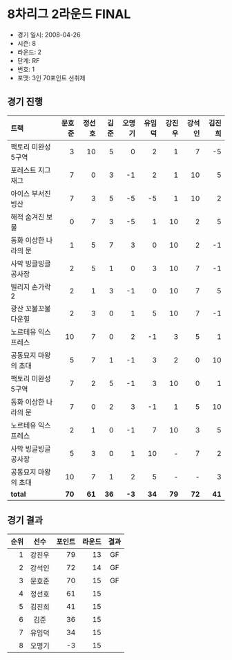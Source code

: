 # 8차리그 2라운드 FINAL

- 경기 일시: 2008-04-26
- 시즌: 8
- 라운드: 2
- 단계: RF
- 번호: 1
- 포맷: 3인 70포인트 선취제





## 경기 진행

| 트랙 | 문호준 | 정선호 | 김준 | 오명기 | 유임덕 | 강진우 | 강석인 | 김진희 |
|:---|---:|---:|---:|---:|---:|---:|---:|---:|
| 팩토리 미완성 5구역 | 3 | 10 | 5 | 0 | 2 | 1 | 7 | -5 |
| 포레스트 지그재그 | 7 | 0 | 3 | -1 | 2 | 1 | 10 | 5 |
| 아이스 부서진 빙산 | 7 | 3 | 5 | -5 | -5 | 1 | 10 | 2 |
| 해적 숨겨진 보물 | 0 | 7 | 3 | -5 | 1 | 10 | 2 | 5 |
| 동화 이상한 나라의 문 | 1 | 5 | 7 | 3 | 0 | 10 | 2 | -1 |
| 사막 빙글빙글 공사장 | 2 | 5 | 1 | 0 | 3 | 10 | 7 | -1 |
| 빌리지 손가락 2 | 2 | 1 | 3 | -1 | 0 | 10 | 7 | 5 |
| 광산 꼬불꼬불 다운힐 | 2 | 3 | 0 | 1 | 5 | 10 | 7 | -1 |
| 노르테유 익스프레스 | 10 | 7 | 0 | 2 | -1 | 3 | 5 | 1 |
| 공동묘지 마왕의 초대 | 5 | 7 | 1 | -1 | 3 | 2 | 0 | 10 |
| 팩토리 미완성 5구역 | 7 | 2 | 5 | -1 | 3 | 10 | 0 | 1 |
| 동화 이상한 나라의 문 | 7 | 0 | 2 | 3 | -1 | 1 | 5 | 10 |
| 노르테유 익스프레스 | 2 | 1 | 0 | -1 | 7 | 10 | 3 | 5 |
| 사막 빙글빙글 공사장 | 5 | 3 | 0 | 1 | 10 | - | 7 | 2 |
| 공동묘지 마왕의 초대 | 10 | 7 | 1 | 2 | 5 | - | - | 3 |
| __total__ | __70__ | __61__ | __36__ | __-3__ | __34__ | __79__ | __72__ | __41__ |




## 경기 결과

| 순위 | 선수 | 포인트 | 라운드 | 결과 |
|---:|:---:|---:|---:|:---:|
| 1 | 강진우 | 79 | 13 | GF |
| 2 | 강석인 | 72 | 14 | GF |
| 3 | 문호준 | 70 | 15 | GF |
| 4 | 정선호 | 61 | 15 |  |
| 5 | 김진희 | 41 | 15 |  |
| 6 | 김준 | 36 | 15 |  |
| 7 | 유임덕 | 34 | 15 |  |
| 8 | 오명기 | -3 | 15 |  |

